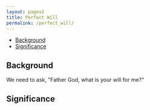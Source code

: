 ```yaml
---
layout: pagev2
title: Perfect Will
permalink: /perfect_will/
---
```

- [Background](#background)
- [Significance](#significance)

## Background

We need to ask, "Father God, what is your will for me?"

## Significance
